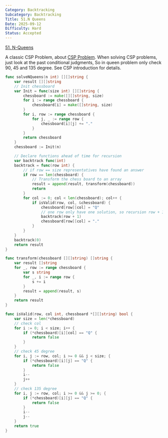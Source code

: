 ```yaml
---
Category: Backtracking
Subcategory: Backtracking
Title: 51.N Queens
Date: 2025-09-12
Difficulty: Hard
Status: Accepted
---
```

[51. N-Queens]  

A classic CSP Problem, about [CSP Problem].
When solving CSP problems, just look at the past conditional judgments, So in queen problem only check 90, 45 and 135 degree.
See CSP introduction for details.

```go
func solveNQueens(n int) [][]string {
	var result [][]string
	// Init chessboard
	var Init = func(size int) [][]string {
		chessboard := make([][]string, size)
		for i := range chessboard {
			chessboard[i] = make([]string, size)
		}
		for i, row := range chessboard {
			for j, _ := range row {
				chessboard[i][j] += "."
			}
		}
		return chessboard
	}
	chessboard := Init(n)

	// Declare functions ahead of time for recursion
	var backtrack func(int)
	backtrack = func(row int) {
		// if row == size representatives have found an answer
		if row == len(chessboard) {
			// Transform the chess board to an array
			result = append(result, transform(chessboard))
			return
		}
		for col := 0; col < len(chessboard); col++ {
			if isValid(row, col, &chessboard) {
				chessboard[row][col] = "Q"
				// one row only have one solution, so recursion row + 1
				backtrack(row + 1)
				chessboard[row][col] = "."
			}
		}
	}
	backtrack(0)
	return result
}

func transform(chessboard [][]string) []string {
	var result []string
	for _, row := range chessboard {
		var s string
		for _, i := range row {
			s += i
		}
		result = append(result, s)
	}
	return result
}

func isValid(row, col int, chessboard *[][]string) bool {
	var size = len(*chessboard)
	// check col
	for i := 0; i < size; i++ {
		if (*chessboard)[i][col] == "Q" {
			return false
		}
	}
	// check 45 degree
	for i, j := row, col; i >= 0 && j < size; {
		if (*chessboard)[i][j] == "Q" {
			return false
		}
		i--
		j++
	}
	// check 135 degree
	for i, j := row, col; i >= 0 && j >= 0; {
		if (*chessboard)[i][j] == "Q" {
			return false
		}
		i--
		j--
	}
	return true
}
```

[51. N-Queens]: https://leetcode.com/problems/n-queens/
[CSP Problem]: https://hotshot824.github.io/jekyll/2022-11-08-ai_csp.html